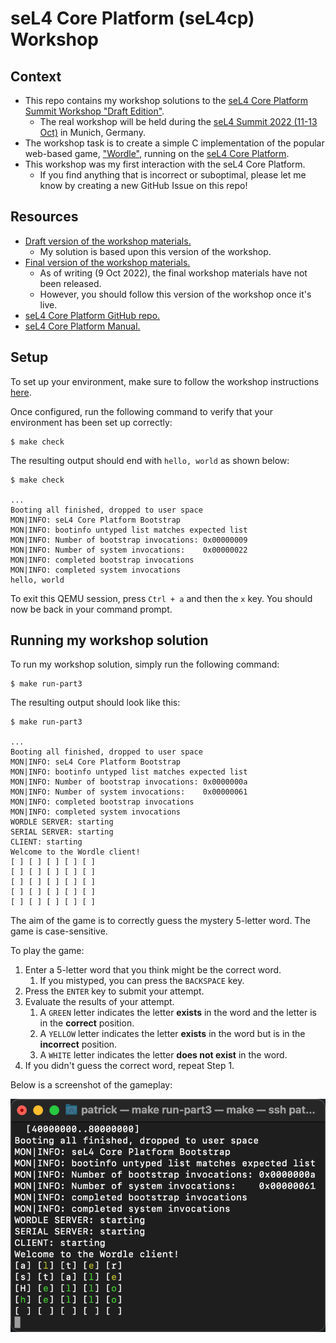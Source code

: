 # seL4 Core Platform (seL4cp) Workshop

## Context

* This repo contains my workshop solutions to the [seL4 Core Platform Summit Workshop "Draft Edition"](https://summitdryrun.ivanvelickovic.com/part0.html).
  * The real workshop will be held during the [seL4 Summit 2022 (11-13 Oct)](https://sel4.systems/Foundation/Summit/home.pml) in Munich, Germany.
* The workshop task is to create a simple C implementation of the popular web-based game, ["Wordle"](https://www.nytimes.com/games/wordle/index.html), running on the [seL4 Core Platform](https://trustworthy.systems/projects/TS/sel4cp/).
* This workshop was my first interaction with the seL4 Core Platform.
  * If you find anything that is incorrect or suboptimal, please let me know by creating a new GitHub Issue on this repo!

## Resources

* [Draft version of the workshop materials.](https://summitdryrun.ivanvelickovic.com/part0.html)
  * My solution is based upon this version of the workshop.
* [Final version of the workshop materials.](https://summit.ivanvelickovic.com/)
  * As of writing (9 Oct 2022), the final workshop materials have not been released.
  * However, you should follow this version of the workshop once it's live.
* [seL4 Core Platform GitHub repo.](https://github.com/BreakawayConsulting/sel4cp)
* [seL4 Core Platform Manual.](https://github.com/BreakawayConsulting/sel4cp/blob/main/docs/README.md)

## Setup

To set up your environment, make sure to follow the workshop instructions [here](https://summitdryrun.ivanvelickovic.com/part0.html).

Once configured, run the following command to verify that your environment has been set up correctly:

```shell
$ make check
```

The resulting output should end with `hello, world` as shown below:

```shell
$ make check

...
Booting all finished, dropped to user space
MON|INFO: seL4 Core Platform Bootstrap
MON|INFO: bootinfo untyped list matches expected list
MON|INFO: Number of bootstrap invocations: 0x00000009
MON|INFO: Number of system invocations:    0x00000022
MON|INFO: completed bootstrap invocations
MON|INFO: completed system invocations
hello, world
```
To exit this QEMU session, press `Ctrl + a` and then the `x` key. You should now be back in your command prompt.

## Running my workshop solution

To run my workshop solution, simply run the following command:

```shell
$ make run-part3
```

The resulting output should look like this:

```shell
$ make run-part3

...
Booting all finished, dropped to user space
MON|INFO: seL4 Core Platform Bootstrap
MON|INFO: bootinfo untyped list matches expected list
MON|INFO: Number of bootstrap invocations: 0x0000000a
MON|INFO: Number of system invocations:    0x00000061
MON|INFO: completed bootstrap invocations
MON|INFO: completed system invocations
WORDLE SERVER: starting
SERIAL SERVER: starting
CLIENT: starting
Welcome to the Wordle client!
[ ] [ ] [ ] [ ] [ ]
[ ] [ ] [ ] [ ] [ ]
[ ] [ ] [ ] [ ] [ ]
[ ] [ ] [ ] [ ] [ ]
[ ] [ ] [ ] [ ] [ ]
```
The aim of the game is to correctly guess the mystery 5-letter word. The game is case-sensitive.

To play the game:
1. Enter a 5-letter word that you think might be the correct word.
   1. If you mistyped, you can press the `BACKSPACE` key.
2. Press the `ENTER` key to submit your attempt.
3. Evaluate the results of your attempt.
   1. A `GREEN` letter indicates the letter **exists** in the word and the letter is in the **correct** position.
   2. A `YELLOW` letter indicates the letter **exists** in the word but is in the **incorrect** position.
   3. A `WHITE` letter indicates the letter **does not exist** in the word.
4. If you didn't guess the correct word, repeat Step 1.

Below is a screenshot of the gameplay:

![Wordle Gameplay](./README/images/gameplay.png)
